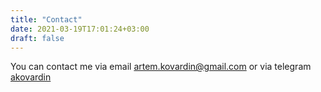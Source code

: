 ```yaml
---
title: "Contact"
date: 2021-03-19T17:01:24+03:00
draft: false
---
```


You can contact me via email <a href=mailto:artem.kovardin@gmail.com>artem.kovardin@gmail.com</a> or via telegram <a href="https://t.me/akovardin">akovardin</a>